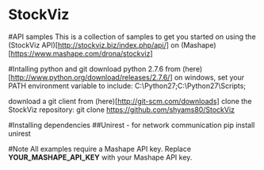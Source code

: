 StockViz
========
#API samples
This is a collection of samples to get you started on using the (StockViz API)[http://stockviz.biz/index.php/api/] on (Mashape)[https://www.mashape.com/drona/stockviz]

#Intalling python and git
download python 2.7.6 from (here)[http://www.python.org/download/releases/2.7.6/]
on windows, set your PATH environment variable to include: C:\Python27\;C:\Python27\Scripts\;

download a git client from (here)[http://git-scm.com/downloads]
clone the StockViz repository: git clone https://github.com/shyams80/StockViz

#Installing dependencies
##Unirest - for network communication
pip install unirest

#Note
All examples require a Mashape API key. Replace **YOUR_MASHAPE_API_KEY** with your Mashape API key.